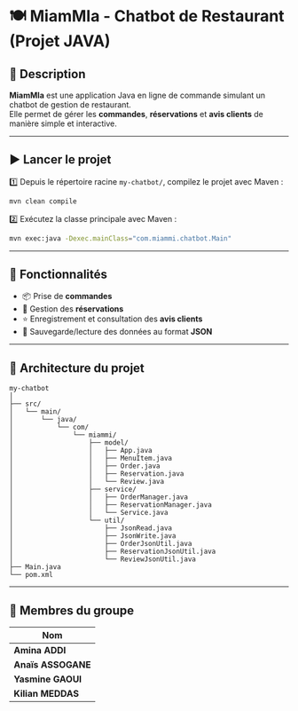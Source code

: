 # 🍽️ MiamMIa - Chatbot de Restaurant (Projet JAVA)

## 📌 Description

**MiamMIa** est une application Java en ligne de commande simulant un chatbot de gestion de restaurant.  
Elle permet de gérer les **commandes**, **réservations** et **avis clients** de manière simple et interactive.

---

## ▶️ Lancer le projet

1️⃣ Depuis le répertoire racine `my-chatbot/`, compilez le projet avec Maven :

```bash
mvn clean compile
```

2️⃣ Exécutez la classe principale avec Maven :

```bash
mvn exec:java -Dexec.mainClass="com.miammi.chatbot.Main"
```

---

## 🧠 Fonctionnalités

- 📦 Prise de **commandes**
- 📅 Gestion des **réservations**
- ⭐ Enregistrement et consultation des **avis clients**
- 💾 Sauvegarde/lecture des données au format **JSON**

---

## 🧱 Architecture du projet

```plaintext
my-chatbot
│
├── src/
│   └── main/
│       └── java/
│           └── com/
│               └── miammi/
│                   ├── model/
│                   │   ├── App.java
│                   │   ├── MenuItem.java
│                   │   ├── Order.java
│                   │   ├── Reservation.java
│                   │   └── Review.java
│                   ├── service/
│                   │   ├── OrderManager.java
│                   │   ├── ReservationManager.java
│                   │   └── Service.java
│                   └── util/
│                       ├── JsonRead.java
│                       ├── JsonWrite.java
│                       ├── OrderJsonUtil.java
│                       ├── ReservationJsonUtil.java
│                       └── ReviewJsonUtil.java
├── Main.java
└── pom.xml
```

---

## 👥 Membres du groupe

| Nom |
|-----|
| **Amina ADDI** |
| **Anaïs ASSOGANE** |
| **Yasmine GAOUI** |
| **Kilian MEDDAS** |

